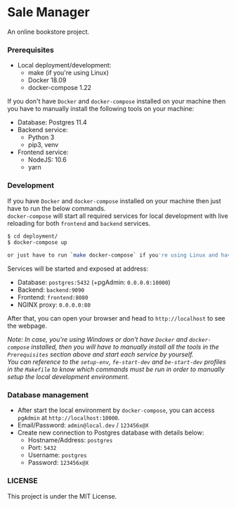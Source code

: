# Sale Manager
An online bookstore project.

### Prerequisites
- Local deployment/development:
  - make (if you're using Linux)
  - Docker 18.09
  - docker-compose 1.22

If you don't have `Docker` and `docker-compose` installed on your machine then you have to manually install the following tools on your machine:
- Database: Postgres 11.4
- Backend service: 
  - Python 3
  - pip3, venv
- Frontend service: 
  - NodeJS: 10.6
  - yarn

### Development
If you have `Docker` and `docker-compose` installed on your machine then just have to run the below commands.  
`docker-compose` will start all required services for local development with live reloading for both `frontend` and `backend` services.
```sh
$ cd deployment/
$ docker-compose up

or just have to run `make docker-compose` if you're using Linux and have make tool installed.
```

Services will be started and exposed at address:
  - Database: `postgres:5432` (+pgAdmin: `0.0.0.0:10000`)
  - Backend: `backend:9090`
  - Frontend: `frontend:8080`
  - NGINX proxy: `0.0.0.0:80`  
  
After that, you can open your browser and head to `http://localhost` to see the webpage.

*Note: In case, you're using Windows or don't have `Docker` and `docker-compose` installed, then you will have to manually install all the tools in the `Prerequisites` section above and start each service by yourself.*  
*You can reference to the `setup-env`, `fe-start-dev` and `be-start-dev` profiles in the `Makefile` to know which commands must be run in order to manually setup the local development environment.*


### Database management
- After start the local environment by `docker-compose`, you can access `pgAdmin` at `http://localhost:10000`.
- Email/Password: `admin@local.dev` / `123456x@X`
- Create new connection to Postgres database with details below:
  - Hostname/Address: `postgres`
  - Port: `5432`
  - Username: `postgres`
  - Password: `123456x@X`

### LICENSE
This project is under the MIT License.
